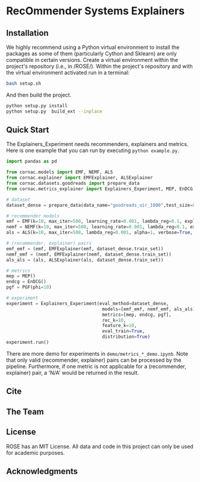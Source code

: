 # RecOmmender Systems Explainers

## Installation
We highly recommend using a Python virtual environment to install the packages as some of them (particularly Cython and Sklearn) are only compatible in certain versions. Create a virtual environment within the project's repository (i.e., in /ROSE/). Within the project's repository and with the virtual environment activated run in a terminal:
``` sh
bash setup.sh
```
And then build the project.
```sh
python setup.py install
python setup.py  build_ext --inplace
```

## Quick Start
The Explainers_Experiment needs recommenders, explainers and metrics. Here is one example that you can run by executing `python example.py`.
  
``` python
import pandas as pd

from cornac.models import EMF, NEMF, ALS
from cornac.explainer import EMFExplainer, ALSExplainer
from cornac.datasets.goodreads import prepare_data
from cornac.metrics_explainer import Explainers_Experiment, MEP, EnDCG, PGF

# dataset
dataset_dense = prepare_data(data_name="goodreads_uir_1000",test_size=0, verbose=True, sample_size=1, dense=True)

# recommender models
emf = EMF(k=10, max_iter=500, learning_rate=0.001, lambda_reg=0.1, explain_reg=0.01, verbose=True, seed=6, num_threads=6, early_stop=True)
nemf = NEMF(k=10, max_iter=500, learning_rate=0.001, lambda_reg=0.1, explain_reg=0.01, novel_reg=1, verbose=True, seed=6, num_threads=6, early_stop=True)
als = ALS(k=10, max_iter=500, lambda_reg=0.001, alpha=1, verbose=True, seed=6)

# (recommender, explainer) pairs
emf_emf = (emf, EMFExplainer(emf, dataset_dense.train_set))
nemf_emf = (nemf, EMFExplainer(nemf, dataset_dense.train_set))
als_als = (als, ALSExplainer(als, dataset_dense.train_set))

# metrics
mep = MEP()
endcg = EnDCG()
pgf = PGF(phi=10)

# experiment
experiment = Explainers_Experiment(eval_method=dataset_dense, 
                                    models=[emf_emf, nemf_emf, als_als], 
                                    metrics=[mep, endcg, pgf], 
                                    rec_k=10, 
                                    feature_k=10, 
                                    eval_train=True, 
                                    distribution=True)
experiment.run()
```

There are more demo for experiments in `demo/metrics_*_demo.ipynb`. Note that only valid (recommender, explainer) pairs can be processed by the pipeline. Furthermore, if one metric is not applicable for a (recommender, explainer) pair, a 'N/A' would be returned in the result. 

## Cite

## The Team

## License
ROSE has an MIT License. All data and code in this project can only be used for academic purposes.

## Acknowledgments

